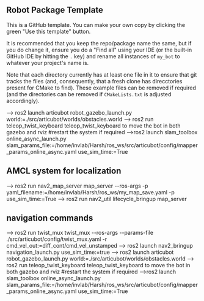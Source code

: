 ## Robot Package Template

This is a GitHub template. You can make your own copy by clicking the green "Use this template" button.

It is recommended that you keep the repo/package name the same, but if you do change it, ensure you do a "Find all" using your IDE (or the built-in GitHub IDE by hitting the `.` key) and rename all instances of `my_bot` to whatever your project's name is.

Note that each directory currently has at least one file in it to ensure that git tracks the files (and, consequently, that a fresh clone has direcctories present for CMake to find). These example files can be removed if required (and the directories can be removed if `CMakeLists.txt` is adjusted accordingly).

--> ros2 launch articubot robot_gazebo_launch.py world:=./src/articubot/worlds/obstacles.world
--> ros2 run teleop_twist_keyboard teleop_twist_keyboard to move the bot in both gazebo and rviz
#restart the system if required
-->ros2 launch slam_toolbox online_async_launch.py slam_params_file:=/home/invlab/Harsh/ros_ws/src/articubot/config/mapper_params_online_async.yaml  use_sim_time:=True

## AMCL system for localization 

--> ros2 run nav2_map_server map_server --ros-args -p yaml_filename:=/home/invlab/Harsh/ros_ws/my_map_save.yaml -p use_sim_time:=True
--> ros2 run nav2_util lifecycle_bringup map_server

## navigation commands 
--> ros2 run twist_mux twist_mux --ros-args --params-file ./src/articubot/config/twist_mux.yaml -r cmd_vel_out:=diff_cont/cmd_vel_unstamped
--> ros2 launch nav2_bringup navigation_launch.py use_sim_time:=true
--> ros2 launch articubot robot_gazebo_launch.py world:=./src/articubot/worlds/obstacles.world
--> ros2 run teleop_twist_keyboard teleop_twist_keyboard to move the bot in both gazebo and rviz
#restart the system if required
-->ros2 launch slam_toolbox online_async_launch.py slam_params_file:=/home/invlab/Harsh/ros_ws/src/articubot/config/mapper_params_online_async.yaml  use_sim_time:=True

